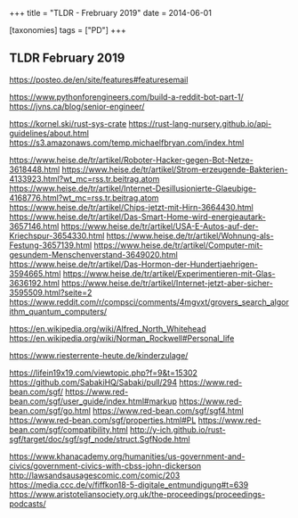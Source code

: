 +++
title = "TLDR - Frebruary 2019"
date = 2014-06-01

[taxonomies]
tags = ["PD"]
+++

## TLDR  February 2019

https://posteo.de/en/site/features#featuresemail

https://www.pythonforengineers.com/build-a-reddit-bot-part-1/
https://jvns.ca/blog/senior-engineer/

https://kornel.ski/rust-sys-crate
https://rust-lang-nursery.github.io/api-guidelines/about.html
https://s3.amazonaws.com/temp.michaelfbryan.com/index.html

https://www.heise.de/tr/artikel/Roboter-Hacker-gegen-Bot-Netze-3618448.html
https://www.heise.de/tr/artikel/Strom-erzeugende-Bakterien-4133923.html?wt_mc=rss.tr.beitrag.atom
https://www.heise.de/tr/artikel/Internet-Desillusionierte-Glaeubige-4168776.html?wt_mc=rss.tr.beitrag.atom
https://www.heise.de/tr/artikel/Chips-jetzt-mit-Hirn-3664430.html
https://www.heise.de/tr/artikel/Das-Smart-Home-wird-energieautark-3657146.html
https://www.heise.de/tr/artikel/USA-E-Autos-auf-der-Kriechspur-3654330.html
https://www.heise.de/tr/artikel/Wohnung-als-Festung-3657139.html
https://www.heise.de/tr/artikel/Computer-mit-gesundem-Menschenverstand-3649020.html
https://www.heise.de/tr/artikel/Das-Hormon-der-Hundertjaehrigen-3594665.html
https://www.heise.de/tr/artikel/Experimentieren-mit-Glas-3636192.html
https://www.heise.de/tr/artikel/Internet-jetzt-aber-sicher-3595509.html?seite=2
https://www.reddit.com/r/compsci/comments/4mgvxt/grovers_search_algorithm_quantum_computers/

https://en.wikipedia.org/wiki/Alfred_North_Whitehead
https://en.wikipedia.org/wiki/Norman_Rockwell#Personal_life

https://www.riesterrente-heute.de/kinderzulage/

https://lifein19x19.com/viewtopic.php?f=9&t=15302
https://github.com/SabakiHQ/Sabaki/pull/294
https://www.red-bean.com/sgf/
https://www.red-bean.com/sgf/user_guide/index.html#markup
https://www.red-bean.com/sgf/go.html
https://www.red-bean.com/sgf/sgf4.html
https://www.red-bean.com/sgf/properties.html#PL
https://www.red-bean.com/sgf/compatibility.html
http://y-ich.github.io/rust-sgf/target/doc/sgf/sgf_node/struct.SgfNode.html

https://www.khanacademy.org/humanities/us-government-and-civics/government-civics-with-cbss-john-dickerson
http://lawsandsausagescomic.com/comic/203
https://media.ccc.de/v/fiffkon18-5-digitale_entmundigung#t=639
https://www.aristoteliansociety.org.uk/the-proceedings/proceedings-podcasts/
